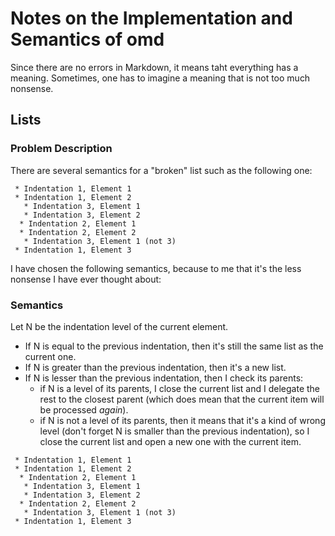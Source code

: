 # Notes on the Implementation and Semantics of omd

Since there are no errors in  Markdown, it means taht everything has a
meaning.  Sometimes, one has to imagine a meaning that is not too much
nonsense.


## Lists

### Problem Description
There are several semantics for a "broken" list such as the following one:
```
 * Indentation 1, Element 1
 * Indentation 1, Element 2
   * Indentation 3, Element 1
   * Indentation 3, Element 2
  * Indentation 2, Element 1
  * Indentation 2, Element 2
   * Indentation 3, Element 1 (not 3)
 * Indentation 1, Element 3
```

I have chosen the following semantics, because to me that it's the less nonsense I have ever thought about:

### Semantics
Let N be the indentation level of the current element.
- If N is equal to the previous indentation, then it's still the same list as the current one.
- If N is greater than the previous indentation, then it's a new list.
- If N is lesser than the previous indentation, then I check its parents: 
  * if N is a level of its parents, I close the current list and I delegate the rest to the closest parent (which does mean that the current item will be processed _again_).
  * if N is not a level of its parents, then it means that it's a kind of wrong level (don't forget N is smaller than the previous indentation), so I close the current list and open a new one with the current item.



```
 * Indentation 1, Element 1
 * Indentation 1, Element 2
  * Indentation 2, Element 1
   * Indentation 3, Element 1
   * Indentation 3, Element 2
  * Indentation 2, Element 2
   * Indentation 3, Element 1 (not 3)
 * Indentation 1, Element 3
```
